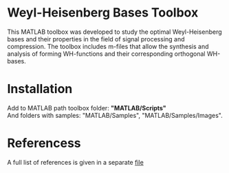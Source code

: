 # Weyl-Heisenberg Bases Toolbox

This MATLAB toolbox was developed to study the optimal Weyl-Heisenberg bases and their properties in the field of signal processing and compression. The toolbox includes m-files that allow the synthesis and analysis of forming WH-functions and their corresponding orthogonal WH-bases.

# Installation
Add to MATLAB path toolbox folder: **"MATLAB/Scripts"**  
And folders with samples: "MATLAB/Samples", "MATLAB/Samples/Images".  

# Referencess
A full list of references is given in a separate [file](https://github.com/asiryan/Weyl-Heisenberg-Bases-Toolbox/blob/master/References.pdf)
